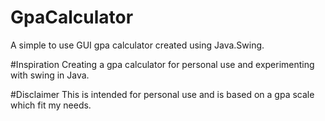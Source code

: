 # GpaCalculator
A simple to use GUI  gpa calculator created using Java.Swing. 

#Inspiration
Creating a gpa calculator for personal use and experimenting with swing in Java.

#Disclaimer
This is intended for personal use
and is based on a gpa scale which fit my needs.
